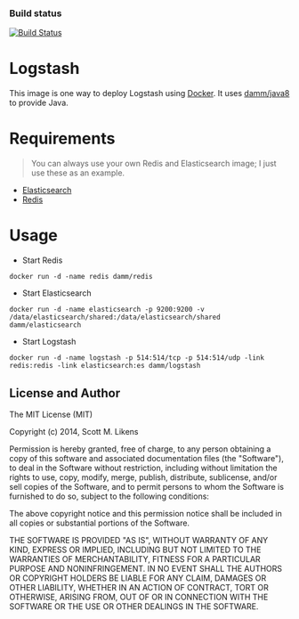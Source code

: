 ### Build status

[![Build Status](https://travis-ci.org/damm/docker-logstash.png)](https://travis-ci.org/damm/docker-logstash)

Logstash
=========

This image is one way to deploy Logstash using [Docker][docker].  It uses [damm/java8][dammjava8] to provide Java.

Requirements
=============

> You can always use your own Redis and Elasticsearch image; I just use these as an example.

* [Elasticsearch][dammelasticsearch]
* [Redis][dammredis]

Usage
======

+ Start Redis
```shell
docker run -d -name redis damm/redis
```

+ Start Elasticsearch

```shell
docker run -d -name elasticsearch -p 9200:9200 -v /data/elasticsearch/shared:/data/elasticsearch/shared damm/elasticsearch
```

+ Start Logstash

```shell
docker run -d -name logstash -p 514:514/tcp -p 514:514/udp -link redis:redis -link elasticsearch:es damm/logstash
```

[docker]: http://www.docker.io
[dammjava8]: http://github.com/damm/docker-java8
[dammelasticsearch]: http://github.com/damm/docker-elasticsearch
[dammredis]: http://github.com/damm/damm-redis

License and Author
-------------------

The MIT License (MIT)

Copyright (c) 2014, Scott M. Likens

Permission is hereby granted, free of charge, to any person obtaining a copy
of this software and associated documentation files (the "Software"), to deal
in the Software without restriction, including without limitation the rights
to use, copy, modify, merge, publish, distribute, sublicense, and/or sell
copies of the Software, and to permit persons to whom the Software is
furnished to do so, subject to the following conditions:

The above copyright notice and this permission notice shall be included in
all copies or substantial portions of the Software.

THE SOFTWARE IS PROVIDED "AS IS", WITHOUT WARRANTY OF ANY KIND, EXPRESS OR
IMPLIED, INCLUDING BUT NOT LIMITED TO THE WARRANTIES OF MERCHANTABILITY,
FITNESS FOR A PARTICULAR PURPOSE AND NONINFRINGEMENT. IN NO EVENT SHALL THE
AUTHORS OR COPYRIGHT HOLDERS BE LIABLE FOR ANY CLAIM, DAMAGES OR OTHER
LIABILITY, WHETHER IN AN ACTION OF CONTRACT, TORT OR OTHERWISE, ARISING FROM,
OUT OF OR IN CONNECTION WITH THE SOFTWARE OR THE USE OR OTHER DEALINGS IN
THE SOFTWARE.
